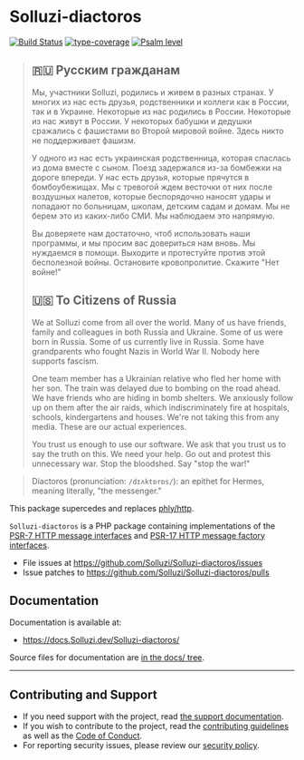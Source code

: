 # Solluzi-diactoros

[![Build Status](https://github.com/Solluzi/Solluzi-diactoros/actions/workflows/continuous-integration.yml/badge.svg)](https://github.com/Solluzi/Solluzi-diactoros/actions/workflows/continuous-integration.yml)
[![type-coverage](https://shepherd.dev/github/Solluzi/Solluzi-diactoros/coverage.svg)](https://shepherd.dev/github/Solluzi/Solluzi-diactoros)
[![Psalm level](https://shepherd.dev/github/Solluzi/Solluzi-diactoros/level.svg)](https://shepherd.dev/github/Solluzi/Solluzi-diactoros)

> ## 🇷🇺 Русским гражданам
>
> Мы, участники Solluzi, родились и живем в разных странах. У многих из нас есть друзья, родственники и коллеги как в России, так и в Украине. Некоторые из нас родились в России. Некоторые из нас живут в России. У некоторых бабушки и дедушки сражались с фашистами во Второй мировой войне. Здесь никто не поддерживает фашизм.
>
> У одного из нас есть украинская родственница, которая спаслась из дома вместе с сыном. Поезд задержался из-за бомбежки на дороге впереди. У нас есть друзья, которые прячутся в бомбоубежищах. Мы с тревогой ждем весточки от них после воздушных налетов, которые беспорядочно наносят удары и попадают по больницам, школам, детским садам и домам. Мы не берем это из каких-либо СМИ. Мы наблюдаем это напрямую.
>
> Вы доверяете нам достаточно, чтоб использовать наши программы, и мы просим вас довериться нам вновь. Мы нуждаемся в помощи. Выходите и протестуйте против этой бесполезной войны. Остановите кровопролитие. Скажите "Нет войне!"
>
> ## 🇺🇸 To Citizens of Russia
>
> We at Solluzi come from all over the world. Many of us have friends, family and colleagues in both Russia and Ukraine. Some of us were born in Russia. Some of us currently live in Russia. Some have grandparents who fought Nazis in World War II. Nobody here supports fascism.
>
> One team member has a Ukrainian relative who fled her home with her son. The train was delayed due to bombing on the road ahead. We have friends who are hiding in bomb shelters. We anxiously follow up on them after the air raids, which indiscriminately fire at hospitals, schools, kindergartens and houses. We're not taking this from any media. These are our actual experiences.
>
> You trust us enough to use our software. We ask that you trust us to say the truth on this. We need your help. Go out and protest this unnecessary war. Stop the bloodshed. Say "stop the war!"

> Diactoros (pronunciation: `/dɪʌktɒrɒs/`): an epithet for Hermes, meaning literally, "the messenger."

This package supercedes and replaces [phly/http](https://github.com/phly/http).

`Solluzi-diactoros` is a PHP package containing implementations of the
[PSR-7 HTTP message interfaces](https://github.com/php-fig/fig-standards/blob/master/accepted/PSR-7-http-message.md)
and [PSR-17 HTTP message factory interfaces](https://www.php-fig.org/psr/psr-17).

- File issues at https://github.com/Solluzi/Solluzi-diactoros/issues
- Issue patches to https://github.com/Solluzi/Solluzi-diactoros/pulls

## Documentation

Documentation is available at:

- https://docs.Solluzi.dev/Solluzi-diactoros/

Source files for documentation are [in the docs/ tree](docs/).

-----

## Contributing and Support

- If you need support with the project, read [the support documentation](https://github.com/Solluzi/.github/blob/main/SUPPORT.md).
- If you wish to contribute to the project, read the [contributing guidelines](https://github.com/Solluzi/.github/blob/main/CONTRIBUTING.md) as well as the [Code of Conduct](https://github.com/Solluzi/.github/blob/main/CODE_OF_CONDUCT.md).
- For reporting security issues, please review our [security policy](https://github.com/Solluzi/.github/blob/main/SECURITY.md).
